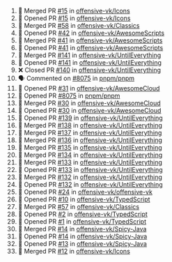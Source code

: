 <!--START_SECTION:activity-->
1. 🎉 Merged PR [#15](https://github.com/offensive-vk/Icons/pull/15) in [offensive-vk/Icons](https://github.com/offensive-vk/Icons)
2. 💪 Opened PR [#15](https://github.com/offensive-vk/Icons/pull/15) in [offensive-vk/Icons](https://github.com/offensive-vk/Icons)
3. 🎉 Merged PR [#58](https://github.com/offensive-vk/Classics/pull/58) in [offensive-vk/Classics](https://github.com/offensive-vk/Classics)
4. 💪 Opened PR [#42](https://github.com/offensive-vk/AwesomeScripts/pull/42) in [offensive-vk/AwesomeScripts](https://github.com/offensive-vk/AwesomeScripts)
5. 🎉 Merged PR [#41](https://github.com/offensive-vk/AwesomeScripts/pull/41) in [offensive-vk/AwesomeScripts](https://github.com/offensive-vk/AwesomeScripts)
6. 💪 Opened PR [#41](https://github.com/offensive-vk/AwesomeScripts/pull/41) in [offensive-vk/AwesomeScripts](https://github.com/offensive-vk/AwesomeScripts)
7. 🎉 Merged PR [#141](https://github.com/offensive-vk/UntilEverything/pull/141) in [offensive-vk/UntilEverything](https://github.com/offensive-vk/UntilEverything)
8. 💪 Opened PR [#141](https://github.com/offensive-vk/UntilEverything/pull/141) in [offensive-vk/UntilEverything](https://github.com/offensive-vk/UntilEverything)
9. ❌ Closed PR [#140](https://github.com/offensive-vk/UntilEverything/pull/140) in [offensive-vk/UntilEverything](https://github.com/offensive-vk/UntilEverything)
10. 🗣 Commented on [#8075](https://github.com/pnpm/pnpm/issues/8075) in [pnpm/pnpm](https://github.com/pnpm/pnpm)
11. 💪 Opened PR [#31](https://github.com/offensive-vk/AwesomeCloud/pull/31) in [offensive-vk/AwesomeCloud](https://github.com/offensive-vk/AwesomeCloud)
12. 💪 Opened PR [#8075](https://github.com/pnpm/pnpm/pull/8075) in [pnpm/pnpm](https://github.com/pnpm/pnpm)
13. 🎉 Merged PR [#30](https://github.com/offensive-vk/AwesomeCloud/pull/30) in [offensive-vk/AwesomeCloud](https://github.com/offensive-vk/AwesomeCloud)
14. 💪 Opened PR [#30](https://github.com/offensive-vk/AwesomeCloud/pull/30) in [offensive-vk/AwesomeCloud](https://github.com/offensive-vk/AwesomeCloud)
15. 💪 Opened PR [#139](https://github.com/offensive-vk/UntilEverything/pull/139) in [offensive-vk/UntilEverything](https://github.com/offensive-vk/UntilEverything)
16. 🎉 Merged PR [#138](https://github.com/offensive-vk/UntilEverything/pull/138) in [offensive-vk/UntilEverything](https://github.com/offensive-vk/UntilEverything)
17. 🎉 Merged PR [#137](https://github.com/offensive-vk/UntilEverything/pull/137) in [offensive-vk/UntilEverything](https://github.com/offensive-vk/UntilEverything)
18. 🎉 Merged PR [#136](https://github.com/offensive-vk/UntilEverything/pull/136) in [offensive-vk/UntilEverything](https://github.com/offensive-vk/UntilEverything)
19. 🎉 Merged PR [#135](https://github.com/offensive-vk/UntilEverything/pull/135) in [offensive-vk/UntilEverything](https://github.com/offensive-vk/UntilEverything)
20. 🎉 Merged PR [#134](https://github.com/offensive-vk/UntilEverything/pull/134) in [offensive-vk/UntilEverything](https://github.com/offensive-vk/UntilEverything)
21. 🎉 Merged PR [#133](https://github.com/offensive-vk/UntilEverything/pull/133) in [offensive-vk/UntilEverything](https://github.com/offensive-vk/UntilEverything)
22. 💪 Opened PR [#133](https://github.com/offensive-vk/UntilEverything/pull/133) in [offensive-vk/UntilEverything](https://github.com/offensive-vk/UntilEverything)
23. 🎉 Merged PR [#132](https://github.com/offensive-vk/UntilEverything/pull/132) in [offensive-vk/UntilEverything](https://github.com/offensive-vk/UntilEverything)
24. 💪 Opened PR [#132](https://github.com/offensive-vk/UntilEverything/pull/132) in [offensive-vk/UntilEverything](https://github.com/offensive-vk/UntilEverything)
25. 💪 Opened PR [#24](https://github.com/offensive-vk/offensive-vk/pull/24) in [offensive-vk/offensive-vk](https://github.com/offensive-vk/offensive-vk)
26. 💪 Opened PR [#10](https://github.com/offensive-vk/TypedScript/pull/10) in [offensive-vk/TypedScript](https://github.com/offensive-vk/TypedScript)
27. 🎉 Merged PR [#57](https://github.com/offensive-vk/Classics/pull/57) in [offensive-vk/Classics](https://github.com/offensive-vk/Classics)
28. 💪 Opened PR [#2](https://github.com/offensive-vk/TypedScript/pull/2) in [offensive-vk/TypedScript](https://github.com/offensive-vk/TypedScript)
29. 💪 Opened PR [#1](https://github.com/offensive-vk/TypedScript/pull/1) in [offensive-vk/TypedScript](https://github.com/offensive-vk/TypedScript)
30. 🎉 Merged PR [#14](https://github.com/offensive-vk/Spicy-Java/pull/14) in [offensive-vk/Spicy-Java](https://github.com/offensive-vk/Spicy-Java)
31. 💪 Opened PR [#14](https://github.com/offensive-vk/Spicy-Java/pull/14) in [offensive-vk/Spicy-Java](https://github.com/offensive-vk/Spicy-Java)
32. 💪 Opened PR [#13](https://github.com/offensive-vk/Spicy-Java/pull/13) in [offensive-vk/Spicy-Java](https://github.com/offensive-vk/Spicy-Java)
33. 🎉 Merged PR [#12](https://github.com/offensive-vk/Icons/pull/12) in [offensive-vk/Icons](https://github.com/offensive-vk/Icons)
<!--END_SECTION:activity-->
